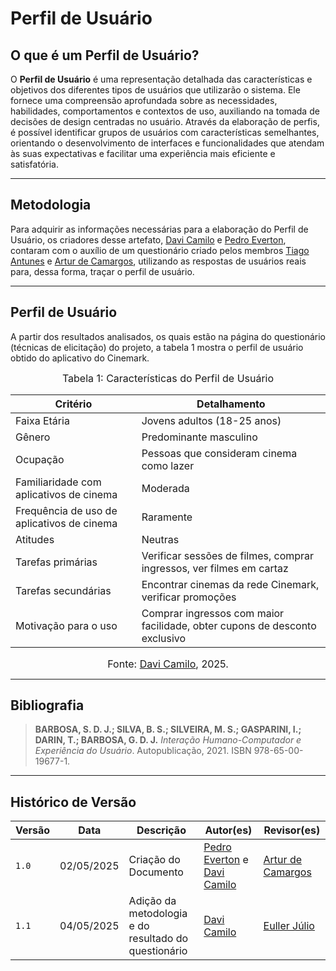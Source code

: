 # Perfil de Usuário

## O que é um Perfil de Usuário?

O **Perfil de Usuário** é uma representação detalhada das características e objetivos dos diferentes tipos de usuários que utilizarão o sistema. Ele fornece uma compreensão aprofundada sobre as necessidades, habilidades, comportamentos e contextos de uso, auxiliando na tomada de decisões de design centradas no usuário. Através da elaboração de perfis, é possível identificar grupos de usuários com características semelhantes, orientando o desenvolvimento de interfaces e funcionalidades que atendam às suas expectativas e facilitar uma experiência mais eficiente e satisfatória.

---

## Metodologia

Para adquirir as informações necessárias para a elaboração do Perfil de Usuário, os criadores desse artefato, [Davi Camilo](https://github.com/Davicamilo23) e [Pedro Everton](https://github.com/pedroeverton217), contaram com o auxílio de um questionário criado pelos membros [Tiago Antunes](https://github.com/TiagoBalieiro) e [Artur de Camargos](https://github.com/ArturDCR), utilizando as respostas de usuários reais para, dessa forma, traçar o perfil de usuário.

---

## Perfil de Usuário

A partir dos resultados analisados, os quais estão na página do questionário (técnicas de elicitação) do projeto, a tabela 1 mostra o perfil de usuário obtido do aplicativo do Cinemark.

<font size="3"><p style="text-align: center">Tabela 1: Características do Perfil de Usuário</p></font>

| Critério | Detalhamento |
| -------- | ------------ |
| Faixa Etária | Jovens adultos (18-25 anos) |
| Gênero | Predominante masculino |
| Ocupação | Pessoas que consideram cinema como lazer |
| Familiaridade com aplicativos de cinema | Moderada |
| Frequência de uso de aplicativos de cinema | Raramente |
| Atitudes | Neutras |
| Tarefas primárias | Verificar sessões de filmes, comprar ingressos, ver filmes em cartaz |
| Tarefas secundárias | Encontrar cinemas da rede Cinemark, verificar promoções |
| Motivação para o uso | Comprar ingressos com maior facilidade, obter cupons de desconto exclusivo |

<font size="3"><p align="center">Fonte: [Davi Camilo](https://github.com/Davicamilo23), 2025.</p></font>

---

## Bibliografia

> **BARBOSA, S. D. J.; SILVA, B. S.; SILVEIRA, M. S.; GASPARINI, I.; DARIN, T.; BARBOSA, G. D. J.** *Interação Humano-Computador e Experiência do Usuário*. Autopublicação, 2021. ISBN 978-65-00-19677-1.

---

## Histórico de Versão

| Versão | Data          | Descrição                          | Autor(es)     |  Revisor(es)  |
| ------ | ------------- | ---------------------------------- | ------------- | ------------- |
| `1.0`  |   02/05/2025  |  Criação do Documento | [Pedro Everton](https://github.com/pedroeverton217) e [Davi Camilo](https://github.com/Davicamilo23) | [Artur de Camargos](https://github.com/ArturDCR) |
| `1.1`  |   04/05/2025  | Adição da metodologia e do resultado do questionário | [Davi Camilo](https://github.com/Davicamilo23) | [Euller Júlio](https://github.com/Potatoyz908) |